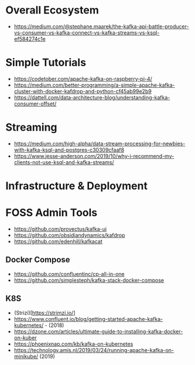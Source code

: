# Overall Ecosystem

- https://medium.com/@stephane.maarek/the-kafka-api-battle-producer-vs-consumer-vs-kafka-connect-vs-kafka-streams-vs-ksql-ef584274c1e

# Simple Tutorials
- https://codetober.com/apache-kafka-on-raspberry-pi-4/
- https://medium.com/better-programming/a-simple-apache-kafka-cluster-with-docker-kafdrop-and-python-cf45ab99e2b9
- https://dattell.com/data-architecture-blog/understanding-kafka-consumer-offset/

# Streaming

- https://medium.com/high-alpha/data-stream-processing-for-newbies-with-kafka-ksql-and-postgres-c30309cfaaf8
- https://www.jesse-anderson.com/2019/10/why-i-recommend-my-clients-not-use-ksql-and-kafka-streams/

# Infrastructure & Deployment

# FOSS Admin Tools
- https://github.com/provectus/kafka-ui
- https://github.com/obsidiandynamics/kafdrop
- https://github.com/edenhill/kafkacat

## Docker Compose
- https://github.com/confluentinc/cp-all-in-one
- https://github.com/simplesteph/kafka-stack-docker-compose

## K8S
- (Strizi)[https://strimzi.io/]
- https://www.confluent.io/blog/getting-started-apache-kafka-kubernetes/ - (2018) 
- https://dzone.com/articles/ultimate-guide-to-installing-kafka-docker-on-kuber
- https://phoenixnap.com/kb/kafka-on-kubernetes
- https://technology.amis.nl/2019/03/24/running-apache-kafka-on-minikube/ (2019) 
